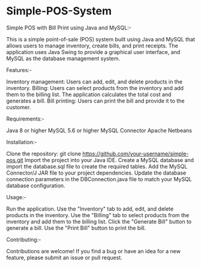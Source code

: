 # Simple-POS-System

Simple POS with Bill Print using Java and MySQL:-

This is a simple point-of-sale (POS) system built using Java and MySQL that allows users to manage inventory, create bills, and print receipts. 
The application uses Java Swing to provide a graphical user interface, and MySQL as the database management system.

Features:-

Inventory management: Users can add, edit, and delete products in the inventory.
Billing: Users can select products from the inventory and add them to the billing list. The application calculates the total cost and generates a bill.
Bill printing: Users can print the bill and provide it to the customer.

Requirements:-

Java 8 or higher
MySQL 5.6 or higher
MySQL Connector
Apache Netbeans

Installation:-

Clone the repository: git clone https://github.com/your-username/simple-pos.git
Import the project into your Java IDE.
Create a MySQL database and import the database.sql file to create the required tables.
Add the MySQL Connector/J JAR file to your project dependencies.
Update the database connection parameters in the DBConnection.java file to match your MySQL database configuration.

Usage:- 

Run the application.
Use the "Inventory" tab to add, edit, and delete products in the inventory.
Use the "Billing" tab to select products from the inventory and add them to the billing list.
Click the "Generate Bill" button to generate a bill.
Use the "Print Bill" button to print the bill.

Contributing:-

Contributions are welcome! If you find a bug or have an idea for a new feature, please submit an issue or pull request.
